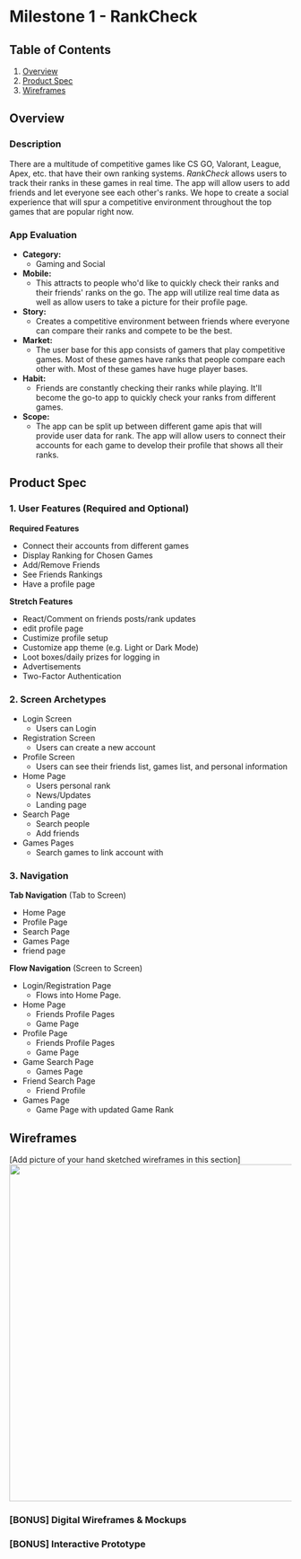 # Milestone 1 - RankCheck

## Table of Contents

1. [Overview](#Overview)
1. [Product Spec](#Product-Spec)
1. [Wireframes](#Wireframes)

## Overview

### Description

There are a multitude of competitive games like CS GO, Valorant, League, Apex, etc. that have their own ranking systems. *RankCheck* allows users to track their ranks in these games in real time. The app will allow users to add friends and let everyone see each other's ranks. We hope to create a social experience that will spur a competitive environment throughout the top games that are popular right now.    

### App Evaluation

- **Category:**
    - Gaming and Social
- **Mobile:**
    - This attracts to people who'd like to quickly check their ranks and their friends' ranks on the go. The app will utilize real time data as well as allow users to take a picture for their profile page. 
- **Story:**
    - Creates a competitive environment between friends where everyone can compare their ranks and compete to be the best. 
- **Market:**
    - The user base for this app consists of gamers that play competitive games. Most of these games have ranks that people compare each other with. Most of these games have huge player bases. 
- **Habit:**
    - Friends are constantly checking their ranks while playing. It'll become the go-to app to quickly check your ranks from different games.
- **Scope:**
    - The app can be split up between different game apis that will provide user data for rank. The app will allow users to connect their accounts for each game to develop their profile that shows all their ranks.

## Product Spec

### 1. User Features (Required and Optional)

**Required Features**

* Connect their accounts from different games
* Display Ranking for Chosen Games
* Add/Remove Friends
* See Friends Rankings
* Have a profile page


**Stretch Features**

* React/Comment on friends posts/rank updates
* edit profile page
* Custimize profile setup
* Customize app theme (e.g. Light or Dark Mode)
* Loot boxes/daily prizes for logging in 
* Advertisements 
* Two-Factor Authentication


### 2. Screen Archetypes

- Login Screen
    - Users can Login
- Registration Screen
    - Users can create a new account
- Profile Screen
    - Users can see their friends list, games list, and personal information
- Home Page
    - Users personal rank
    - News/Updates
    - Landing page
- Search Page
    - Search people 
    - Add friends
- Games Pages
    - Search games to link account with
### 3. Navigation

**Tab Navigation** (Tab to Screen)

* Home Page
* Profile Page
* Search Page
* Games Page
* friend page

**Flow Navigation** (Screen to Screen)

- Login/Registration Page
    - Flows into Home Page.
- Home Page
    - Friends Profile Pages
    - Game Page
- Profile Page
    - Friends Profile Pages
    - Game Page
- Game Search Page
    - Games Page
- Friend Search Page
    - Friend Profile
- Games Page
    - Game Page with updated Game Rank


## Wireframes

[Add picture of your hand sketched wireframes in this section]
<img src="YOUR_WIREFRAME_IMAGE_URL" width=600>

### [BONUS] Digital Wireframes & Mockups

### [BONUS] Interactive Prototype